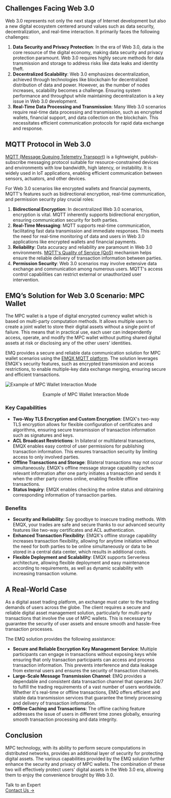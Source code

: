 ## Challenges Facing Web 3.0

Web 3.0 represents not only the next stage of Internet development but also a new digital ecosystem centered around values such as data security, decentralization, and real-time interaction. It primarily faces the following challenges:

1. **Data Security and Privacy Protection**: In the era of Web 3.0, data is the core resource of the digital economy, making data security and privacy protection paramount. Web 3.0 requires highly secure methods for data transmission and storage to address risks like data leaks and identity theft.
2. **Decentralized Scalability**: Web 3.0 emphasizes decentralization, achieved through technologies like blockchain for decentralized distribution of data and power. However, as the number of nodes increases, scalability becomes a challenge. Ensuring system performance and throughput while maintaining decentralization is a key issue in Web 3.0 development.
3. **Real-Time Data Processing and Transmission**: Many Web 3.0 scenarios require real-time data processing and transmission, such as encrypted wallets, financial support, and data collection on the blockchain. This necessitates efficient communication protocols for rapid data exchange and response.

## MQTT Protocol in Web 3.0

[MQTT (Message Queuing Telemetry Transport)](https://www.emqx.com/en/blog/the-easiest-guide-to-getting-started-with-mqtt) is a lightweight, publish-subscribe messaging protocol suitable for resource-constrained devices and environments with low bandwidth, high latency, or instability. It is widely used in IoT applications, enabling efficient communication between sensors, actuators, and other devices.

For Web 3.0 scenarios like encrypted wallets and financial payments, MQTT's features such as bidirectional encryption, real-time communication, and permission security play crucial roles:

1. **Bidirectional Encryption**: In decentralized Web 3.0 scenarios, encryption is vital. MQTT inherently supports bidirectional encryption, ensuring communication security for both parties.
2. **Real-Time Messaging**: MQTT supports real-time communication, facilitating fast data transmission and immediate responses. This meets the need for real-time monitoring of data and users in Web 3.0 applications like encrypted wallets and financial payments.
3. **Reliability**: Data accuracy and reliability are paramount in Web 3.0 environments. [MQTT's Quality of Service (QoS)](https://www.emqx.com/en/blog/introduction-to-mqtt-qos) mechanism helps ensure the reliable delivery of transaction information between parties.
4. **Permission Security**: Web 3.0 scenarios may involve extensive data exchange and communication among numerous users. MQTT's access control capabilities can restrict external or unauthorized user intervention.

## EMQ’s Solution for Web 3.0 Scenario: MPC Wallet

The MPC wallet is a type of digital encrypted currency wallet which is based on multi-party computation methods. It allows multiple users to create a joint wallet to store their digital assets without a single point of failure. This means that in practical use, each user can independently access, operate, and modify the MPC wallet without putting shared digital assets at risk or disclosing any of the other users' identities.

EMQ provides a secure and reliable data communication solution for MPC wallet scenarios using the [EMQX MQTT platform](https://www.emqx.com/en/products/emqx). The solution leverages EMQX's security features, such as encrypted transmission and access restrictions, to enable multiple-key data exchange merging, ensuring secure and efficient transactions.

![Example of MPC Wallet Interaction Mode](https://assets.emqx.com/images/f3dd294148f829c3f74a87ab6f968049.png)

<center>Example of MPC Wallet Interaction Mode</center> 

### Key Capabilities

- **Two-Way TLS Encryption and Custom Encryption**: EMQX's two-way TLS encryption allows for flexible configuration of certificates and algorithms, ensuring secure transmission of transaction information such as signatures and keys.
- **ACL Broadcast Restrictions**: In bilateral or multilateral transactions, EMQX enables easy control of user permissions for publishing transaction information. This ensures transaction security by limiting access to only involved parties.
- **Offline Transactions and Storage**: Bilateral transactions may not occur simultaneously. EMQX's offline message storage capability caches relevant information after one party initiates a transaction and sends it when the other party comes online, enabling flexible offline transactions.
- **Status Inquiry**: EMQX enables checking the online status and obtaining corresponding information of transaction parties.

### Benefits

- **Security and Reliability**: Say goodbye to insecure trading methods. With EMQX, your trades are safe and secure thanks to our advanced security features like two-way certificates and ACL authentication.
- **Enhanced Transaction Flexibility**: EMQX's offline storage capability increases transaction flexibility, allowing for anytime initiation without the need for both parties to be online simultaneously or data to be stored in a central data center, which results in additional costs.
- **Flexible Deployment and Scalability**: EMQX supports Serverless architecture, allowing flexible deployment and easy maintenance according to requirements, as well as dynamic scalability with increasing transaction volume.

## A Real-World Case

As a digital asset trading platform, an exchange must cater to the trading demands of users across the globe. The client requires a secure and reliable digital asset management solution, particularly for multi-party transactions that involve the use of MPC wallets. This is necessary to guarantee the security of user assets and ensure smooth and hassle-free transaction processes. 

The EMQ solution provides the following assistance:

- **Secure and Reliable Encryption Key Management Service**: Multiple participants can engage in transactions without exposing keys while ensuring that only transaction participants can access and process transaction information. This prevents interference and data leakage from external users and ensures the security of transaction channels.
- **Large-Scale Message Transmission Channel**: EMQ provides a dependable and consistent data transaction channel that operates 24/7 to fulfill the trading requirements of a vast number of users worldwide. Whether it's real-time or offline transactions, EMQ offers efficient and stable data transmission services that guarantee the timely processing and delivery of transaction information.
- **Offline Caching and Transactions**: The offline caching feature addresses the issue of users in different time zones globally, ensuring smooth transaction processing and data integrity.

## Conclusion

MPC technology, with its ability to perform secure computations in distributed networks, provides an additional layer of security for protecting digital assets. The various capabilities provided by the EMQ solution further enhance the security and privacy of MPC wallets. The combination of these two will effectively protect users' digital assets in the Web 3.0 era, allowing them to enjoy the convenience brought by Web 3.0.



<section class="promotion">
    <div>
        Talk to an Expert
    </div>
    <a href="https://www.emqx.com/en/contact?product=solutions" class="button is-gradient">Contact Us →</a>
</section>
